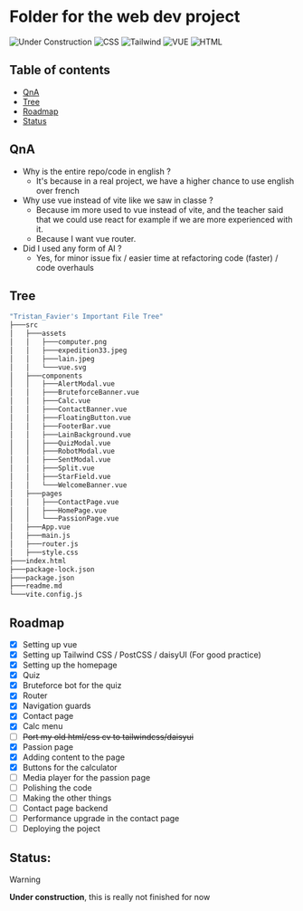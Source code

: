 # Folder for the web dev project

![Under Construction](https://img.shields.io/badge/Under%20Construction-red?style=flat)
![CSS](https://img.shields.io/badge/CSS-1572B6?logo=css3&logoColor=fff)
![Tailwind](https://img.shields.io/badge/Tailwind-38B2AC?logo=tailwind-css&logoColor=fff)
![VUE](https://img.shields.io/badge/Vue%20JS-35495E?logo=vuedotjs&logoColor=ggg)
![HTML](https://img.shields.io/badge/HTML-%23E34F26.svg?logo=html5&logoColor=white)

## Table of contents
- [QnA](#QnA)
- [Tree](#Tree)
- [Roadmap](#Roadmap)
- [Status](#Status)

## QnA
- Why is the entire repo/code in english ?
    - It's because in a real project, we have a higher chance to use english over french
- Why use vue instead of vite like we saw in classe ?
    - Because im more used to vue instead of vite, and the teacher said that we could use react for example if we are more experienced with it.
    - Because I want vue router.
- Did I used any form of AI ?
    - Yes, for minor issue fix / easier time at refactoring code (faster) / code overhauls

## Tree
```bash
"Tristan_Favier's Important File Tree"
├───src
│   ├───assets
│   │   ├───computer.png
│   │   ├───expedition33.jpeg
│   │   ├───lain.jpeg
│   │   └───vue.svg
│   ├───components
│   │   ├───AlertModal.vue
│   │   ├───BruteforceBanner.vue
│   │   ├───Calc.vue
│   │   ├───ContactBanner.vue
│   │   ├───FloatingButton.vue
│   │   ├───FooterBar.vue
│   │   ├───LainBackground.vue
│   │   ├───QuizModal.vue
│   │   ├───RobotModal.vue
│   │   ├───SentModal.vue
│   │   ├───Split.vue
│   │   ├───StarField.vue
│   │   └───WelcomeBanner.vue
│   ├───pages
│   │   ├───ContactPage.vue
│   │   ├───HomePage.vue
│   │   └───PassionPage.vue
│   ├───App.vue
│   ├───main.js
│   ├───router.js
│   ├───style.css
├───index.html
├───package-lock.json
├───package.json
├───readme.md
└───vite.config.js
```


## Roadmap
- [x] Setting up vue
- [x] Setting up Tailwind CSS / PostCSS / daisyUI (For good practice)
- [x] Setting up the homepage
- [x] Quiz
- [x] Bruteforce bot for the quiz
- [x] Router
- [x] Navigation guards
- [x] Contact page
- [x] Calc menu
- [ ] ~~Port my old html/css cv to tailwindcss/daisyui~~
- [x] Passion page
- [x] Adding content to the page
- [x] Buttons for the calculator
- [ ] Media player for the passion page
- [ ] Polishing the code
- [ ] Making the other things
- [ ] Contact page backend
- [ ] Performance upgrade in the contact page
- [ ] Deploying the poject

## **Status:**
> [!Warning]
> **Under construction**, this is really not finished for now
